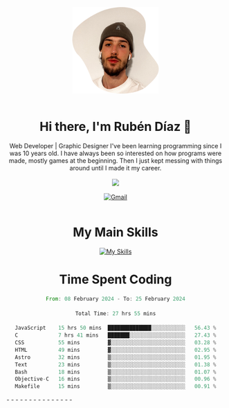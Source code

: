 <div align="center">
	<img height=200 width=200 src="./.img/yo_github_pfp.png" alt="Rubén Díaz" width=200/><br><br>
	
	
 # Hi there, I'm Rubén Díaz 👋

  Web Developer | Graphic Designer
  I've been learning programming since I was 10 years old. I have always been so interested on how programs were made, mostly games at the beginning. Then I just kept messing with things around until I made it my career.
  <br>
  <br>
  <a href="https://www.github.com/rubendiazzz" target="_blank" rel="noreferrer"><img
src="https://img.shields.io/github/followers/rubendiazzz?logo=github&style=for-the-badge&color=red" /></a>


  <a href="mailto:rubendfraga@gmail.com">![Gmail](https://img.shields.io/badge/Gmail-D14836?style=for-the-badge&logo=gmail&logoColor=white)</a><br><br>

  # My Main Skills
  [![My Skills](https://skillicons.dev/icons?i=js,html,css,tailwind,c,cpp,cs,react,nextjs,astro,mysql,mongo)](https://skillicons.dev)

# Time Spent Coding
<!--START_SECTION:waka-->

```rust
From: 08 February 2024 - To: 25 February 2024

Total Time: 27 hrs 55 mins

JavaScript    15 hrs 50 mins  ██████████████░░░░░░░░░░░   56.43 %
C             7 hrs 41 mins   ███████░░░░░░░░░░░░░░░░░░   27.43 %
CSS           55 mins         ▓░░░░░░░░░░░░░░░░░░░░░░░░   03.28 %
HTML          49 mins         ▓░░░░░░░░░░░░░░░░░░░░░░░░   02.95 %
Astro         32 mins         ▒░░░░░░░░░░░░░░░░░░░░░░░░   01.95 %
Text          23 mins         ▒░░░░░░░░░░░░░░░░░░░░░░░░   01.38 %
Bash          18 mins         ▒░░░░░░░░░░░░░░░░░░░░░░░░   01.07 %
Objective-C   16 mins         ▒░░░░░░░░░░░░░░░░░░░░░░░░   00.96 %
Makefile      15 mins         ▒░░░░░░░░░░░░░░░░░░░░░░░░   00.91 %
```

<!--END_SECTION:waka-->
</div>
-
-
-
-
-
-
-
-
-
-
-
-
-
-
-
